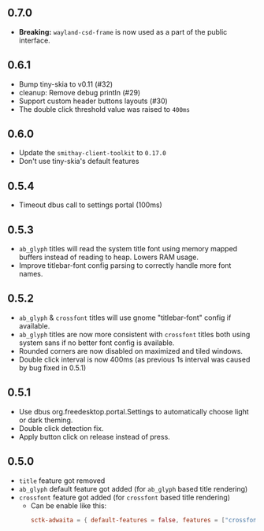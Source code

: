 ## 0.7.0
- **Breaking:** `wayland-csd-frame` is now used as a part of the public interface.

## 0.6.1
- Bump tiny-skia to v0.11 (#32) 
- cleanup: Remove debug println (#29) 
- Support custom header buttons layouts (#30)
- The double click threshold value was raised to `400ms`

## 0.6.0
- Update the `smithay-client-toolkit` to `0.17.0`
- Don't use tiny-skia's default features

## 0.5.4
- Timeout dbus call to settings portal (100ms)

## 0.5.3
- `ab_glyph` titles will read the system title font using memory mapped buffers instead of reading to heap.
  Lowers RAM usage.
- Improve titlebar-font config parsing to correctly handle more font names.

## 0.5.2
- `ab_glyph` & `crossfont` titles will use gnome "titlebar-font" config if available.
- `ab_glyph` titles are now more consistent with `crossfont` titles both using system sans
  if no better font config is available.
- Rounded corners are now disabled on maximized and tiled windows.
- Double click interval is now 400ms (as previous 1s interval was caused by bug fixed in 0.5.1)

## 0.5.1
- Use dbus org.freedesktop.portal.Settings to automatically choose light or dark theming.
- Double click detection fix.
- Apply button click on release instead of press.

## 0.5.0
- `title` feature got removed
- `ab_glyph` default feature got added (for `ab_glyph` based title rendering)
- `crossfont` feature got added (for `crossfont` based title rendering)
    - Can be enable like this: 
        ```toml
        sctk-adwaita = { default-features = false, features = ["crossfont"] }
        ```
